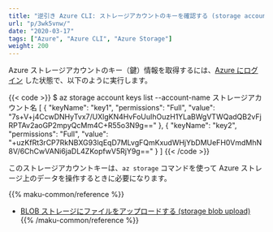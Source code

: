 ```yaml
---
title: "逆引き Azure CLI: ストレージアカウントのキーを確認する (storage account keys list)"
url: "p/3wk5vnw/"
date: "2020-03-17"
tags: ["Azure", "Azure CLI", "Azure Storage"]
weight: 200
---
```


Azure ストレージアカウントのキー（鍵）情報を取得するには、[Azure にログイン](/p/ejar7k8) した状態で、以下のように実行します。

{{< code >}}
$ az storage account keys list --account-name ストレージアカウント名
[
  {
    "keyName": "key1",
    "permissions": "Full",
    "value": "7s+V+j4CcwDNHyTvx7/UXlgKN4HvFoUuIhOuzH1YLaBWgVTWQadQB2vFjRPTAv2aoGP2mpyQcMm4C+R55o3N9g=="
  },
  {
    "keyName": "key2",
    "permissions": "Full",
    "value": "+uzKfRt3rCP7RkNBXG93lqEqD7MLvgFQmKxudWHjYbDMUeFH0VmdMhN8V/6ChCwVANi6jaDL4ZKopfwV5RjY9g=="
  }
]
{{< /code >}}

このストレージアカウントキーは、`az storage` コマンドを使って Azure ストレージ上のデータを操作するときに必要になります。

{{% maku-common/reference %}}
- [BLOB ストレージにファイルをアップロードする (storage blob upload)](/p/ptx36ue)
{{% /maku-common/reference %}}

